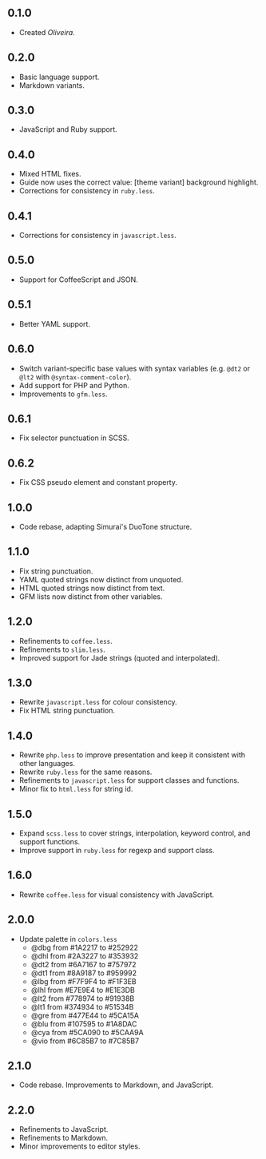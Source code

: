## 0.1.0
- Created *Oliveira*.

## 0.2.0
- Basic language support.
- Markdown variants.

## 0.3.0
- JavaScript and Ruby support.

## 0.4.0
- Mixed HTML fixes.
- Guide now uses the correct value: [theme variant] background highlight.
- Corrections for consistency in `ruby.less`.

## 0.4.1
- Corrections for consistency in `javascript.less`.

## 0.5.0
- Support for CoffeeScript and JSON.

## 0.5.1
- Better YAML support.

## 0.6.0
- Switch variant-specific base values with syntax variables (e.g. `@dt2` or `@lt2` with `@syntax-comment-color`).
- Add support for PHP and Python.
- Improvements to `gfm.less`.

## 0.6.1
- Fix selector punctuation in SCSS.

## 0.6.2
- Fix CSS pseudo element and constant property.

## 1.0.0
- Code rebase, adapting Simurai's DuoTone structure.

## 1.1.0
- Fix string punctuation.
- YAML quoted strings now distinct from unquoted.
- HTML quoted strings now distinct from text.
- GFM lists now distinct from other variables.

## 1.2.0
- Refinements to `coffee.less`.
- Refinements to `slim.less`.
- Improved support for Jade strings (quoted and interpolated).

## 1.3.0
- Rewrite `javascript.less` for colour consistency.
- Fix HTML string punctuation.

## 1.4.0
- Rewrite `php.less` to improve presentation and keep it consistent with other languages.
- Rewrite `ruby.less` for the same reasons.
- Refinements to `javascript.less` for support classes and functions.
- Minor fix to `html.less` for string id.

## 1.5.0
- Expand `scss.less` to cover strings, interpolation, keyword control, and support functions.
- Improve support in `ruby.less` for regexp and support class.

## 1.6.0
- Rewrite `coffee.less` for visual consistency with JavaScript.

## 2.0.0
- Update palette in `colors.less`
  - @dbg from #1A2217 to #252922
  - @dhl from #2A3227 to #353932
  - @dt2 from #6A7167 to #757972
  - @dt1 from #8A9187 to #959992
  - @lbg from #F7F9F4 to #F1F3EB
  - @lhl from #E7E9E4 to #E1E3DB
  - @lt2 from #778974 to #91938B
  - @lt1 from #374934 to #51534B
  - @gre from #477E44 to #5CA15A
  - @blu from #107595 to #1A8DAC
  - @cya from #5CA090 to #5CAA9A
  - @vio from #6C85B7 to #7C85B7

## 2.1.0
- Code rebase. Improvements to Markdown, and JavaScript.

## 2.2.0
- Refinements to JavaScript.
- Refinements to Markdown.
- Minor improvements to editor styles.
